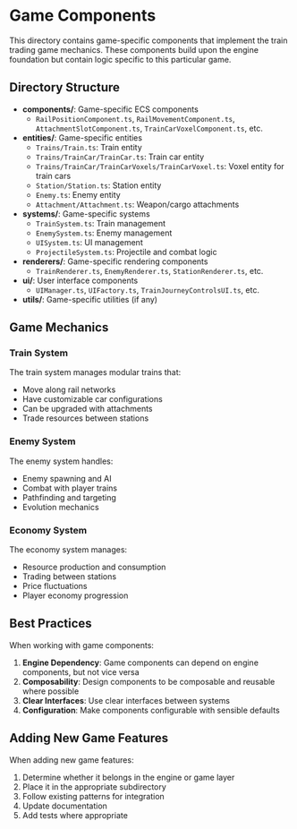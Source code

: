 # Game Components

This directory contains game-specific components that implement the train trading game mechanics. These components build upon the engine foundation but contain logic specific to this particular game.

## Directory Structure

- **components/**: Game-specific ECS components
  - `RailPositionComponent.ts`, `RailMovementComponent.ts`, `AttachmentSlotComponent.ts`, `TrainCarVoxelComponent.ts`, etc.
- **entities/**: Game-specific entities
  - `Trains/Train.ts`: Train entity
  - `Trains/TrainCar/TrainCar.ts`: Train car entity
  - `Trains/TrainCar/TrainCarVoxels/TrainCarVoxel.ts`: Voxel entity for train cars
  - `Station/Station.ts`: Station entity
  - `Enemy.ts`: Enemy entity
  - `Attachment/Attachment.ts`: Weapon/cargo attachments
- **systems/**: Game-specific systems
  - `TrainSystem.ts`: Train management
  - `EnemySystem.ts`: Enemy management
  - `UISystem.ts`: UI management
  - `ProjectileSystem.ts`: Projectile and combat logic
- **renderers/**: Game-specific rendering components
  - `TrainRenderer.ts`, `EnemyRenderer.ts`, `StationRenderer.ts`, etc.
- **ui/**: User interface components
  - `UIManager.ts`, `UIFactory.ts`, `TrainJourneyControlsUI.ts`, etc.
- **utils/**: Game-specific utilities (if any)

## Game Mechanics

### Train System

The train system manages modular trains that:
- Move along rail networks
- Have customizable car configurations
- Can be upgraded with attachments
- Trade resources between stations

### Enemy System

The enemy system handles:
- Enemy spawning and AI
- Combat with player trains
- Pathfinding and targeting
- Evolution mechanics

### Economy System

The economy system manages:
- Resource production and consumption
- Trading between stations
- Price fluctuations
- Player economy progression

## Best Practices

When working with game components:

1. **Engine Dependency**: Game components can depend on engine components, but not vice versa
2. **Composability**: Design components to be composable and reusable where possible
3. **Clear Interfaces**: Use clear interfaces between systems
4. **Configuration**: Make components configurable with sensible defaults

## Adding New Game Features

When adding new game features:

1. Determine whether it belongs in the engine or game layer
2. Place it in the appropriate subdirectory
3. Follow existing patterns for integration
4. Update documentation
5. Add tests where appropriate
